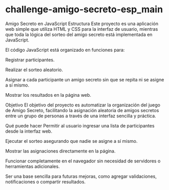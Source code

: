 # challenge-amigo-secreto-esp_main

Amigo Secreto en JavaScript
Estructura
Este proyecto es una aplicación web simple que utiliza HTML y CSS para la interfaz de usuario, mientras que toda la lógica del sorteo del amigo secreto está implementada en JavaScript.

El código JavaScript está organizado en funciones para:

Registrar participantes.

Realizar el sorteo aleatorio.

Asignar a cada participante un amigo secreto sin que se repita ni se asigne a sí mismo.

Mostrar los resultados en la página web.

Objetivo
El objetivo del proyecto es automatizar la organización del juego de Amigo Secreto, facilitando la asignación aleatoria de amigos secretos entre un grupo de personas a través de una interfaz sencilla y práctica.

Qué puede hacer
Permitir al usuario ingresar una lista de participantes desde la interfaz web.

Ejecutar el sorteo asegurando que nadie se asigne a sí mismo.

Mostrar las asignaciones directamente en la página.

Funcionar completamente en el navegador sin necesidad de servidores o herramientas adicionales.

Ser una base sencilla para futuras mejoras, como agregar validaciones, notificaciones o compartir resultados.

